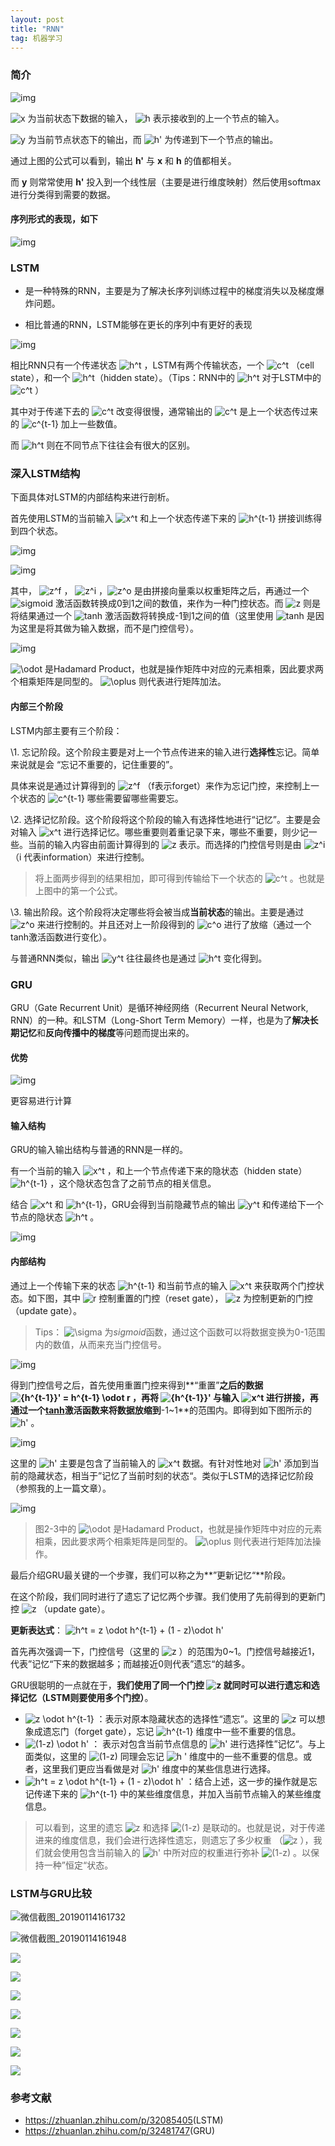 ```yaml
---
layout: post
title: "RNN"
tag: 机器学习
---
```


### 简介

![img](https://pic4.zhimg.com/80/v2-f716c816d46792b867a6815c278f11cb_hd.jpg)

![x](https://www.zhihu.com/equation?tex=x) 为当前状态下数据的输入， ![h](https://www.zhihu.com/equation?tex=h) 表示接收到的上一个节点的输入。

![y](https://www.zhihu.com/equation?tex=y) 为当前节点状态下的输出，而 ![h'](https://www.zhihu.com/equation?tex=h%27) 为传递到下一个节点的输出。

通过上图的公式可以看到，输出 **h'** 与 **x** 和 **h** 的值都相关。

而 **y** 则常常使用 **h'** 投入到一个线性层（主要是进行维度映射）然后使用softmax进行分类得到需要的数据。

#### 序列形式的表现，如下

![img](https://pic2.zhimg.com/80/v2-71652d6a1eee9def631c18ea5e3c7605_hd.jpg)

### LSTM

- 是一种特殊的RNN，主要是为了解决长序列训练过程中的梯度消失以及梯度爆炸问题。

- 相比普通的RNN，LSTM能够在更长的序列中有更好的表现

![img](https://pic4.zhimg.com/80/v2-e4f9851cad426dfe4ab1c76209546827_hd.jpg)

相比RNN只有一个传递状态 ![h^t ](https://www.zhihu.com/equation?tex=h%5Et+) ，LSTM有两个传输状态，一个 ![c^t](https://www.zhihu.com/equation?tex=c%5Et) （cell state），和一个 ![h^t](https://www.zhihu.com/equation?tex=h%5Et)（hidden state）。（Tips：RNN中的 ![h^t](https://www.zhihu.com/equation?tex=h%5Et) 对于LSTM中的 ![c^t](https://www.zhihu.com/equation?tex=c%5Et) ）

其中对于传递下去的 ![c^t](https://www.zhihu.com/equation?tex=c%5Et) 改变得很慢，通常输出的 ![c^t](https://www.zhihu.com/equation?tex=c%5Et) 是上一个状态传过来的 ![c^{t-1}](https://www.zhihu.com/equation?tex=c%5E%7Bt-1%7D) 加上一些数值。

而 ![h^t](https://www.zhihu.com/equation?tex=h%5Et) 则在不同节点下往往会有很大的区别。

### 深入LSTM结构

下面具体对LSTM的内部结构来进行剖析。

首先使用LSTM的当前输入 ![x^t](https://www.zhihu.com/equation?tex=x%5Et) 和上一个状态传递下来的 ![h^{t-1}](https://www.zhihu.com/equation?tex=h%5E%7Bt-1%7D) 拼接训练得到四个状态。

![img](https://pic4.zhimg.com/80/v2-15c5eb554f843ec492579c6d87e1497b_hd.jpg)

![img](https://pic1.zhimg.com/80/v2-d044fd0087e1df5d2a1089b441db9970_hd.jpg)

其中， ![z^f ](https://www.zhihu.com/equation?tex=z%5Ef+) ， ![z^i](https://www.zhihu.com/equation?tex=z%5Ei) ，![z^o](https://www.zhihu.com/equation?tex=z%5Eo) 是由拼接向量乘以权重矩阵之后，再通过一个 ![sigmoid ](https://www.zhihu.com/equation?tex=sigmoid+) 激活函数转换成0到1之间的数值，来作为一种门控状态。而 ![z](https://www.zhihu.com/equation?tex=z) 则是将结果通过一个 ![tanh](https://www.zhihu.com/equation?tex=tanh) 激活函数将转换成-1到1之间的值（这里使用 ![tanh](https://www.zhihu.com/equation?tex=tanh) 是因为这里是将其做为输入数据，而不是门控信号）。

![img](https://pic2.zhimg.com/80/v2-556c74f0e025a47fea05dc0f76ea775d_hd.jpg)

![\odot](https://www.zhihu.com/equation?tex=%5Codot) 是Hadamard Product，也就是操作矩阵中对应的元素相乘，因此要求两个相乘矩阵是同型的。 ![\oplus](https://www.zhihu.com/equation?tex=%5Coplus) 则代表进行矩阵加法。

#### 内部三个阶段

LSTM内部主要有三个阶段：

\1. 忘记阶段。这个阶段主要是对上一个节点传进来的输入进行**选择性**忘记。简单来说就是会 “忘记不重要的，记住重要的”。

具体来说是通过计算得到的 ![z^f](https://www.zhihu.com/equation?tex=z%5Ef) （f表示forget）来作为忘记门控，来控制上一个状态的 ![c^{t-1}](https://www.zhihu.com/equation?tex=c%5E%7Bt-1%7D) 哪些需要留哪些需要忘。

\2. 选择记忆阶段。这个阶段将这个阶段的输入有选择性地进行“记忆”。主要是会对输入 ![x^t](https://www.zhihu.com/equation?tex=x%5Et) 进行选择记忆。哪些重要则着重记录下来，哪些不重要，则少记一些。当前的输入内容由前面计算得到的 ![z ](https://www.zhihu.com/equation?tex=z+) 表示。而选择的门控信号则是由 ![z^i](https://www.zhihu.com/equation?tex=z%5Ei) （i 代表information）来进行控制。

> 将上面两步得到的结果相加，即可得到传输给下一个状态的 ![c^t](https://www.zhihu.com/equation?tex=c%5Et) 。也就是上图中的第一个公式。

\3. 输出阶段。这个阶段将决定哪些将会被当成**当前状态**的输出。主要是通过 ![z^o](https://www.zhihu.com/equation?tex=z%5Eo) 来进行控制的。并且还对上一阶段得到的 ![c^o](https://www.zhihu.com/equation?tex=c%5Eo) 进行了放缩（通过一个tanh激活函数进行变化）。

与普通RNN类似，输出 ![y^t](https://www.zhihu.com/equation?tex=y%5Et) 往往最终也是通过 ![h^t](https://www.zhihu.com/equation?tex=h%5Et) 变化得到。

### GRU

GRU（Gate Recurrent Unit）是循环神经网络（Recurrent Neural Network, RNN）的一种。和LSTM（Long-Short Term Memory）一样，也是为了**解决长期记忆**和**反向传播中的梯度**等问题而提出来的。

#### 优势

![img](https://pic4.zhimg.com/80/v2-a8424cd80eae1b7d312991692decbe8b_hd.jpg)

更容易进行计算

#### 输入结构

GRU的输入输出结构与普通的RNN是一样的。

有一个当前的输入 ![x^t](https://www.zhihu.com/equation?tex=x%5Et) ，和上一个节点传递下来的隐状态（hidden state） ![h^{t-1}](https://www.zhihu.com/equation?tex=h%5E%7Bt-1%7D) ，这个隐状态包含了之前节点的相关信息。

结合 ![x^t ](https://www.zhihu.com/equation?tex=x%5Et+) 和 ![h^{t-1}](https://www.zhihu.com/equation?tex=h%5E%7Bt-1%7D)，GRU会得到当前隐藏节点的输出 ![y^t ](https://www.zhihu.com/equation?tex=y%5Et+) 和传递给下一个节点的隐状态 ![h^t](https://www.zhihu.com/equation?tex=h%5Et) 。

![img](https://pic2.zhimg.com/80/v2-49244046a83e30ef2383b94644bf0f31_hd.jpg)

#### 内部结构

通过上一个传输下来的状态 ![h^{t-1}](https://www.zhihu.com/equation?tex=h%5E%7Bt-1%7D) 和当前节点的输入 ![x^t](https://www.zhihu.com/equation?tex=x%5Et) 来获取两个门控状态。如下图，其中 ![r ](https://www.zhihu.com/equation?tex=r+) 控制重置的门控（reset gate）， ![z](https://www.zhihu.com/equation?tex=z) 为控制更新的门控（update gate）。

> Tips： ![\sigma](https://www.zhihu.com/equation?tex=%5Csigma) 为*sigmoid*函数，通过这个函数可以将数据变换为0-1范围内的数值，从而来充当门控信号。

![img](https://pic3.zhimg.com/80/v2-7fff5d817530dada1b279c7279d73b8a_hd.jpg)

得到门控信号之后，首先使用重置门控来得到**“重置”**之后的数据 ![{h^{t-1}}' = h^{t-1} \odot r ](https://www.zhihu.com/equation?tex=%7Bh%5E%7Bt-1%7D%7D%27+%3D+h%5E%7Bt-1%7D+%5Codot+r+) ，再将 ![{h^{t-1}}'](https://www.zhihu.com/equation?tex=%7Bh%5E%7Bt-1%7D%7D%27) 与输入 ![x^t ](https://www.zhihu.com/equation?tex=x%5Et+) 进行拼接，再通过一个[tanh](http://link.zhihu.com/?target=https%3A//baike.baidu.com/item/tanh)激活函数来将数据放缩到**-1~1**的范围内。即得到如下图所示的 ![h'](https://www.zhihu.com/equation?tex=h%27) 。

![img](https://pic4.zhimg.com/80/v2-390781506bbebbef799f1a12acd7865b_hd.jpg)

这里的 ![h' ](https://www.zhihu.com/equation?tex=h%27+) 主要是包含了当前输入的 ![x^t](https://www.zhihu.com/equation?tex=x%5Et) 数据。有针对性地对 ![h'](https://www.zhihu.com/equation?tex=h%27) 添加到当前的隐藏状态，相当于”记忆了当前时刻的状态“。类似于LSTM的选择记忆阶段（参照我的上一篇文章）。

![img](https://pic1.zhimg.com/80/v2-8134a00c243153bfd9fd2bcbe0844e9c_hd.jpg)

> 图2-3中的 ![\odot](https://www.zhihu.com/equation?tex=%5Codot) 是Hadamard Product，也就是操作矩阵中对应的元素相乘，因此要求两个相乘矩阵是同型的。 ![\oplus](https://www.zhihu.com/equation?tex=%5Coplus) 则代表进行矩阵加法操作。

最后介绍GRU最关键的一个步骤，我们可以称之为**”更新记忆“**阶段。

在这个阶段，我们同时进行了遗忘了记忆两个步骤。我们使用了先前得到的更新门控 ![z](https://www.zhihu.com/equation?tex=z) （update gate）。

**更新表达式**： ![h^t = z \odot h^{t-1} + (1 - z)\odot h'](https://www.zhihu.com/equation?tex=h%5Et+%3D+z+%5Codot+h%5E%7Bt-1%7D+%2B+%281+-+z%29%5Codot+h%27)

首先再次强调一下，门控信号（这里的 ![z](https://www.zhihu.com/equation?tex=z) ）的范围为0~1。门控信号越接近1，代表”记忆“下来的数据越多；而越接近0则代表”遗忘“的越多。



GRU很聪明的一点就在于，**我们使用了同一个门控 ![z](https://www.zhihu.com/equation?tex=z) 就同时可以进行遗忘和选择记忆（LSTM则要使用多个门控）**。

- ![z \odot h^{t-1}](https://www.zhihu.com/equation?tex=z+%5Codot+h%5E%7Bt-1%7D) ：表示对原本隐藏状态的选择性“遗忘”。这里的 ![z](https://www.zhihu.com/equation?tex=z) 可以想象成遗忘门（forget gate），忘记 ![h^{t-1}](https://www.zhihu.com/equation?tex=h%5E%7Bt-1%7D) 维度中一些不重要的信息。
- ![(1-z) \odot h'](https://www.zhihu.com/equation?tex=%281-z%29+%5Codot+h%27) ： 表示对包含当前节点信息的 ![h'](https://www.zhihu.com/equation?tex=h%27) 进行选择性”记忆“。与上面类似，这里的 ![(1-z)](https://www.zhihu.com/equation?tex=%281-z%29) 同理会忘记 ![h '](https://www.zhihu.com/equation?tex=h+%27) 维度中的一些不重要的信息。或者，这里我们更应当看做是对 ![h' ](https://www.zhihu.com/equation?tex=h%27+) 维度中的某些信息进行选择。
- ![h^t = z \odot h^{t-1} + (1 - z)\odot h'](https://www.zhihu.com/equation?tex=h%5Et+%3D+z+%5Codot+h%5E%7Bt-1%7D+%2B+%281+-+z%29%5Codot+h%27) ：结合上述，这一步的操作就是忘记传递下来的 ![h^{t-1} ](https://www.zhihu.com/equation?tex=h%5E%7Bt-1%7D+) 中的某些维度信息，并加入当前节点输入的某些维度信息。

> 可以看到，这里的遗忘 ![z](https://www.zhihu.com/equation?tex=z) 和选择 ![(1-z)](https://www.zhihu.com/equation?tex=%281-z%29) 是联动的。也就是说，对于传递进来的维度信息，我们会进行选择性遗忘，则遗忘了多少权重 （![z](https://www.zhihu.com/equation?tex=z) ），我们就会使用包含当前输入的 ![h'](https://www.zhihu.com/equation?tex=h%27) 中所对应的权重进行弥补 ![(1-z)](https://www.zhihu.com/equation?tex=%281-z%29) 。以保持一种”恒定“状态。



### LSTM与GRU比较

![微信截图_20190114161732](../yaolinxia.github.io/img/微信截图_20190114161732.png)



![微信截图_20190114161948](../yaolinxia.github.io/img/微信截图_20190114161948.png)

![](../yaolinxia.github.io/img/微信截图_20190114162218.png)

![](../yaolinxia.github.io/img/微信截图_20190114162230.png)

![](../yaolinxia.github.io/img/微信截图_20190114162341.png)

![](../yaolinxia.github.io/img/微信截图_20190114162616.png)



![](../yaolinxia.github.io/img/微信截图_20190114162742.png)

![](../yaolinxia.github.io/img/微信截图_20190114163014.png)

![](../yaolinxia.github.io/img/微信截图_20190114163311.png)









### 参考文献

- <https://zhuanlan.zhihu.com/p/32085405>(LSTM)
- <https://zhuanlan.zhihu.com/p/32481747>(GRU)
